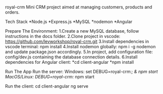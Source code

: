 royal-crm
Mini CRM project aimed at managing customers, products and orders.

Tech Stack
*Node.js
*Express.js
*MySQL
*nodemon
\*Angular

Prepare The Environment:
1.Create a new MySQL database, follow instructions in the docs folder.
2.Clone project in vscode: https://github.com/levworkshop/royal-crm.git
3.Install dependencies in vscode terminal: npm install
4.Install nodemon globally: npm i -g nodemon and update package.json accordingly.
5.In project, add configuration file: config/dev.js containing the database connection details.
6.Install dependencies for Angular client:
*cd client-angular
*npm install

Run The App
Run the server:
Windows: set DEBUG=royal-crm:_; & npm start
MacOS/Linux: DEBUG=royal-crm:_ npm start

Run the client:
cd client-angular
ng serve
